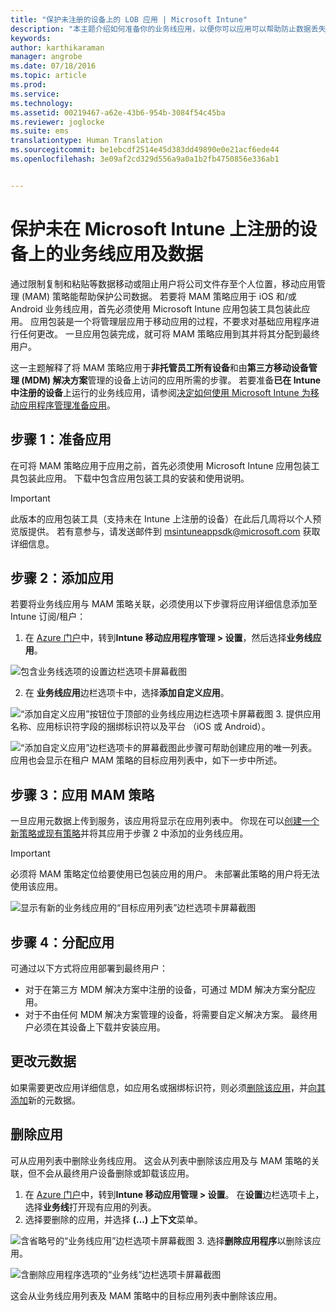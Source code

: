 ```yaml
---
title: "保护未注册的设备上的 LOB 应用 | Microsoft Intune"
description: "本主题介绍如何准备你的业务线应用，以便你可以应用可以帮助防止数据丢失的移动应用管理策略。"
keywords: 
author: karthikaraman
manager: angrobe
ms.date: 07/18/2016
ms.topic: article
ms.prod: 
ms.service: 
ms.technology: 
ms.assetid: 00219467-a62e-43b6-954b-3084f54c45ba
ms.reviewer: joglocke
ms.suite: ems
translationtype: Human Translation
ms.sourcegitcommit: be1ebcdf2514e45d383dd49890e0e21acf6ede44
ms.openlocfilehash: 3e09af2cd329d556a9a0a1b2fb4750856e336ab1


---
```


# 保护未在 Microsoft Intune 上注册的设备上的业务线应用及数据

通过限制复制和粘贴等数据移动或阻止用户将公司文件存至个人位置，移动应用管理 (MAM) 策略能帮助保护公司数据。   若要将 MAM 策略应用于 iOS 和/或 Android 业务线应用，首先必须使用 Microsoft Intune 应用包装工具包装此应用。  应用包装是一个将管理层应用于移动应用的过程，不要求对基础应用程序进行任何更改。  一旦应用包装完成，就可将 MAM 策略应用到其并将其分配到最终用户。  

这一主题解释了将 MAM 策略应用于**非托管员工所有设备**和由**第三方移动设备管理 (MDM) 解决方案**管理的设备上访问的应用所需的步骤。  若要准备**已在 Intune 中注册的设备**上运行的业务线应用，请参阅[决定如何使用 Microsoft Intune 为移动应用程序管理准备应用](decide-how-to-prepare-apps-for-mobile-application-management-with-microsoft-intune.md)。
##  步骤 1：准备应用
在可将 MAM 策略应用于应用之前，首先必须使用 Microsoft Intune 应用包装工具包装此应用。  下载中包含应用包装工具的安装和使用说明。  
>[!IMPORTANT]  
>此版本的应用包装工具（支持未在 Intune 上注册的设备）在此后几周将以个人预览版提供。 若有意参与，请发送邮件到 msintuneappsdk@microsoft.com 获取详细信息。

## 步骤 2：添加应用

若要将业务线应用与 MAM 策略关联，必须使用以下步骤将应用详细信息添加至 Intune 订阅/租户：

1. 在 [Azure 门户](https://portal.azure.com/)中，转到**Intune 移动应用程序管理 > 设置**，然后选择**业务线应用**。

  ![包含业务线选项的设置边栏选项卡屏幕截图](../media/mam-azure-portal-lob-on-settings.png)

2. 在 **业务线应用**边栏选项卡中，选择**添加自定义应用**。

  ![“添加自定义应用”按钮位于顶部的业务线应用边栏选项卡屏幕截图](../media/mam-azure-portal-add-lob-app-action.png)
3.  提供应用名称、应用标识符字段的捆绑标识符以及平台 （iOS 或 Android）。

  ![“添加自定义应用”边栏选项卡的屏幕截图](../media/mam-azure-portal-add-app-details.png)此步骤可帮助创建应用的唯一列表。  应用也会显示在租户 MAM 策略的目标应用列表中，如下一步中所述。

## 步骤 3：应用 MAM 策略
一旦应用元数据上传到服务，该应用将显示在应用列表中。  你现在可以[创建一个新策略或现有策略](create-and-deploy-mobile-app-management-policies-with-microsoft-intune.md)并将其应用于步骤 2 中添加的业务线应用。

>[!IMPORTANT]
>必须将 MAM 策略定位给要使用已包装应用的用户。  未部署此策略的用户将无法使用该应用。


  ![显示有新的业务线应用的“目标应用列表”边栏选项卡屏幕截图](../media/mam-azure-portal-lob-on-targeted-app-list.png)
## 步骤 4：分配应用
可通过以下方式将应用部署到最终用户：
* 对于在第三方 MDM 解决方案中注册的设备，可通过 MDM 解决方案分配应用。
* 对于不由任何 MDM 解决方案管理的设备，将需要自定义解决方案。 最终用户必须在其设备上下载并安装应用。

## 更改元数据
如果需要更改应用详细信息，如应用名或捆绑标识符，则必须[删除该应用](#remove-apps)，并[向其添加](#step-2-add-the-app)新的元数据。

##  删除应用
可从应用列表中删除业务线应用。  这会从列表中删除该应用及与 MAM 策略的关联，但不会从最终用户设备删除或卸载该应用。  

1.  在 [Azure 门户](https://portal.azure.com/)中，转到**Intune 移动应用管理 > 设置**。  在**设置**边栏选项卡上，选择**业务线**打开现有应用的列表。  
2.  选择要删除的应用，并选择 **(...) 上下文**菜单。

  ![含省略号的“业务线应用”边栏选项卡屏幕截图](../media/mam-azure-portal-lob-context-menu.png)
3.  选择**删除应用程序**以删除该应用。

  ![含删除应用程序选项的“业务线”边栏选项卡屏幕截图](../media/mam-azure-portal-delete-app.png)

  这会从业务线应用列表及 MAM 策略中的目标应用列表中删除该应用。



<!--HONumber=Jul16_HO5-->


